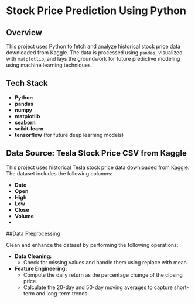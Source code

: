 # Stock Price Prediction Using Python

## Overview
This project uses Python to fetch and analyze historical stock price data downloaded from Kaggle. The data is processed using `pandas`, visualized with `matplotlib`, and lays the groundwork for future predictive modeling using machine learning techniques.

## Tech Stack
- **Python**
- **pandas**
- **numpy**
- **matplotlib**
- **seaborn**
- **scikit-learn**
- **tensorflow** (for future deep learning models)

## Data Source: Tesla Stock Price CSV from Kaggle

This project uses historical Tesla stock price data downloaded from Kaggle. The dataset includes the following columns:
- **Date**
- **Open**
- **High**
- **Low**
- **Close**
- **Volume**
- 
##Data Preprocessing

Clean and enhance the dataset by performing the following operations:
- **Data Cleaning:**  
  - Check for missing values and handle them using replace with mean.
- **Feature Engineering:**  
  - Compute the daily return as the percentage change of the closing price.
  - Calculate the 20-day and 50-day moving averages to capture short-term and long-term trends.
